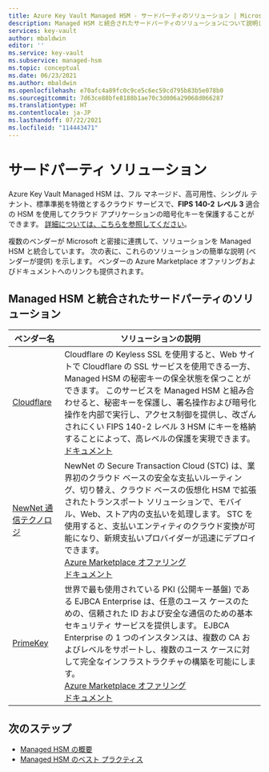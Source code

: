 ```yaml
---
title: Azure Key Vault Managed HSM - サードパーティのソリューション | Microsoft Docs
description: Managed HSM と統合されたサードパーティのソリューションについて説明します。
services: key-vault
author: mbaldwin
editor: ''
ms.service: key-vault
ms.subservice: managed-hsm
ms.topic: conceptual
ms.date: 06/23/2021
ms.author: mbaldwin
ms.openlocfilehash: e70afc4a89fc0c9ce5c6ec59cd795b83b5e078b0
ms.sourcegitcommit: 7d63ce88bfe8188b1ae70c3d006a29068d066287
ms.translationtype: HT
ms.contentlocale: ja-JP
ms.lasthandoff: 07/22/2021
ms.locfileid: "114443471"
---
```

# <a name="third-party-solutions"></a>サードパーティ ソリューション

Azure Key Vault Managed HSM は、フル マネージド、高可用性、シングル テナント、標準準拠を特徴とするクラウド サービスで、**FIPS 140-2 レベル 3** 適合の HSM を使用してクラウド アプリケーションの暗号化キーを保護することができます。 [詳細については、こちらを参照してください](overview.md)。

複数のベンダーが Microsoft と密接に連携して、ソリューションを Managed HSM と統合しています。 次の表に、これらのソリューションの簡単な説明 (ベンダーが提供) を示します。 ベンダーの Azure Marketplace オファリングおよびドキュメントへのリンクも提供されます。


## <a name="third-party-solutions-integrated-with-managed-hsm"></a>Managed HSM と統合されたサードパーティのソリューション

| ベンダー名 | ソリューションの説明 |
|-------------|-------------------------------------------------|
|[Cloudflare](https://cloudflare.com)|Cloudflare の Keyless SSL を使用すると、Web サイトで Cloudflare の SSL サービスを使用できる一方、Managed HSM の秘密キーの保全状態を保つことができます。 このサービスを Managed HSM と組み合わせると、秘密キーを保護し、署名操作および暗号化操作を内部で実行し、アクセス制御を提供し、改ざんされにくい FIPS 140-2 レベル 3 HSM にキーを格納することによって、高レベルの保護を実現できます。 <br>[ドキュメント](https://developers.cloudflare.com/ssl/keyless-ssl/hardware-security-modules/azure-managed-hsm)
|[NewNet 通信テクノロジ](https://newnet.com/)|NewNet の Secure Transaction Cloud (STC) は、業界初のクラウド ベースの安全な支払いルーティング、切り替え、クラウド ベースの仮想化 HSM で拡張されたトランスポート ソリューションで、モバイル、Web、ストア内の支払いを処理します。 STC を使用すると、支払いエンティティのクラウド変換が可能になり、新規支払いプロバイダーが迅速にデプロイできます。<br/>[Azure Marketplace オファリング](https://azuremarketplace.microsoft.com/marketplace/apps/newnetcommunicationtechnologies1589991852134.secure_transaction_cloud?tab=overview)<br/>[ドキュメント](https://newnet.com/business-units/secure-transactions/products/secure-transaction-cloud-stc/)|
|[PrimeKey](https://www.primekey.com)|世界で最も使用されている PKI (公開キー基盤) である EJBCA Enterprise は、任意のユース ケースのための、信頼された ID および安全な通信のための基本セキュリティ サービスを提供します。 EJBCA Enterprise の 1 つのインスタンスは、複数の CA およびレベルをサポートし、複数のユース ケースに対して完全なインフラストラクチャの構築を可能にします。<br>[Azure Marketplace オファリング](https://azuremarketplace.microsoft.com/marketplace/apps/primekey.ejbca_enterprise_cloud_2)<br/>[ドキュメント](https://doc.primekey.com/x/a4z_/)|



## <a name="next-steps"></a>次のステップ
* [Managed HSM の概要](overview.md)
* [Managed HSM のベスト プラクティス](best-practices.md)

